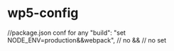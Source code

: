 # wp5-config

//package.json conf for any "build": "set NODE_ENV=production&&webpack",
// no &&
// no set
